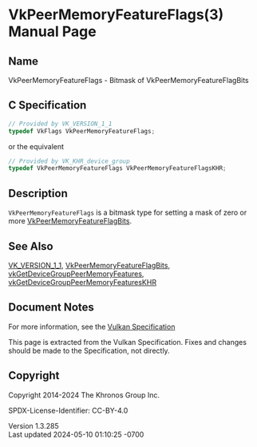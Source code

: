 # VkPeerMemoryFeatureFlags(3) Manual Page

## Name

VkPeerMemoryFeatureFlags - Bitmask of VkPeerMemoryFeatureFlagBits



## <a href="#_c_specification" class="anchor"></a>C Specification

``` c
// Provided by VK_VERSION_1_1
typedef VkFlags VkPeerMemoryFeatureFlags;
```

or the equivalent

``` c
// Provided by VK_KHR_device_group
typedef VkPeerMemoryFeatureFlags VkPeerMemoryFeatureFlagsKHR;
```

## <a href="#_description" class="anchor"></a>Description

`VkPeerMemoryFeatureFlags` is a bitmask type for setting a mask of zero
or more [VkPeerMemoryFeatureFlagBits](https://registry.khronos.org/vulkan/specs/1.3-extensions/man/html/VkPeerMemoryFeatureFlagBits.html).

## <a href="#_see_also" class="anchor"></a>See Also

[VK_VERSION_1_1](https://registry.khronos.org/vulkan/specs/1.3-extensions/man/html/VK_VERSION_1_1.html),
[VkPeerMemoryFeatureFlagBits](https://registry.khronos.org/vulkan/specs/1.3-extensions/man/html/VkPeerMemoryFeatureFlagBits.html),
[vkGetDeviceGroupPeerMemoryFeatures](https://registry.khronos.org/vulkan/specs/1.3-extensions/man/html/vkGetDeviceGroupPeerMemoryFeatures.html),
[vkGetDeviceGroupPeerMemoryFeaturesKHR](https://registry.khronos.org/vulkan/specs/1.3-extensions/man/html/vkGetDeviceGroupPeerMemoryFeaturesKHR.html)

## <a href="#_document_notes" class="anchor"></a>Document Notes

For more information, see the <a
href="https://registry.khronos.org/vulkan/specs/1.3-extensions/html/vkspec.html#VkPeerMemoryFeatureFlags"
target="_blank" rel="noopener">Vulkan Specification</a>

This page is extracted from the Vulkan Specification. Fixes and changes
should be made to the Specification, not directly.

## <a href="#_copyright" class="anchor"></a>Copyright

Copyright 2014-2024 The Khronos Group Inc.

SPDX-License-Identifier: CC-BY-4.0

Version 1.3.285  
Last updated 2024-05-10 01:10:25 -0700
